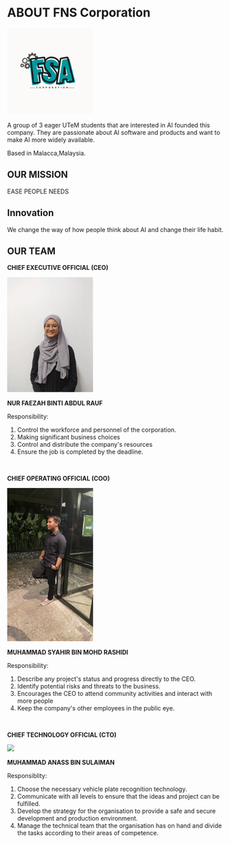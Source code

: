 # ABOUT FNS Corporation 

<img src="assets/FSA_logo.png" width="200" height="auto" />

A group of 3 eager UTeM students that are interested in AI founded this company. They are passionate about AI software and products and want to make AI more widely available.

Based in Malacca,Malaysia. 

## OUR MISSION
EASE PEOPLE NEEDS 

## Innovation
We change the way of how people think about AI and change their life habit. 

## OUR TEAM
**CHIEF EXECUTIVE OFFICIAL (CEO)**

<img src="assets/Faezah.jpeg" width="200" height="auto" />

**NUR FAEZAH BINTI ABDUL RAUF**

Responsibility:
1. Control the workforce and personnel of the corporation.
2. Making significant business choices
3. Control and distribute the company's resources
4. Ensure the job is completed by the deadline.

<br>

**CHIEF OPERATING OFFICIAL (COO)**

<img src="assets/Syahir.jpg" width="200" height="auto" />

**MUHAMMAD SYAHIR BIN MOHD RASHIDI**

Responsibility:
1. Describe any project's status and progress directly to the CEO.
2. Identify potential risks and threats to the business.
3. Encourages the CEO to attend community activities and interact with more people
4. Keep the company's other employees in the public eye.

<br>

**CHIEF TECHNOLOGY OFFICIAL (CTO)**

<img src="assets/tlh.jpeg" width="200" height="auto" />

**MUHAMMAD ANASS BIN SULAIMAN**

Responsiblity:
1. Choose the necessary vehicle plate recognition technology.
2. Communicate with all levels to ensure that the ideas and project can be fulfilled. 
3. Develop the strategy for the organisation to provide a safe and secure development and production environment.
4. Manage the technical team that the organisation has on hand and divide the tasks according to their areas of competence.


<br>
